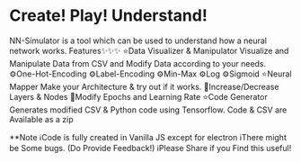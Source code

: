 # Create! Play! Understand!
NN-Simulator is a tool which can be used to understand how a neural network works.
Features✨✨✨
⭐Data Visualizer & Manipulator
Visualize and Manipulate Data from CSV and Modify Data according to your needs.
    ⚙️One-Hot-Encoding
    ⚙️Label-Encoding
    ⚙️Min-Max
    ⚙️Log
    ⚙️Sigmoid
⭐Neural Mapper
Make your Architecture & try out if it works.
    📌Increase/Decrease Layers & Nodes
    📌Modify Epochs and Learning Rate
⭐Code Generator
Generates modified CSV & Python code using Tensorflow. Code & CSV are Available as a zip

**Note
ℹ️Code is fully created in Vanilla JS except for electron
ℹ️There might be Some bugs. (Do Provide Feedback!)
ℹ️Please Share if you Find this useful!
